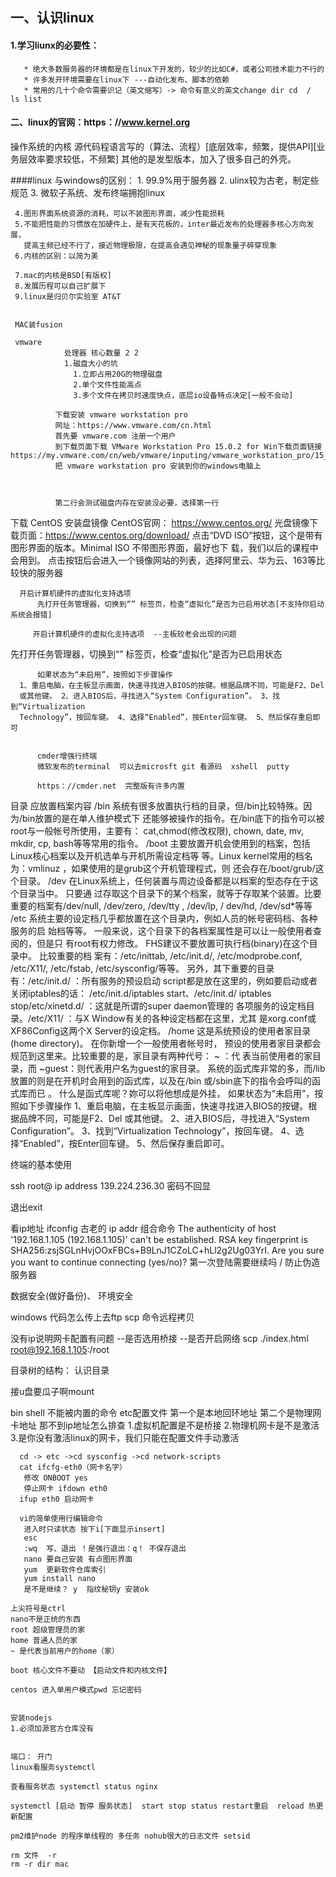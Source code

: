 ##  一、认识linux
 #### 1.学习liunx的必要性： 
       * 绝大多数服务器的环境都是在linux下开发的，较少的比如C#，或者公司技术能力不行的
       * 许多发开环境需要在linux下 ---自动化发布、脚本的依赖   
       * 常用的几十个命令需要识记（英文缩写）-> 命令有意义的英文change dir cd  /  ls list
 
 #### 二、linux的官网：https：//www.kernel.org 
 操作系统的内核   源代码程语言写的（算法、流程）[底层效率，频繁，提供API][业务层效率要求较低，不频繁]
      其他的是发型版本，加入了很多自己的外壳。
 
 ####linux 与windows的区别：
     1.  99.9%用于服务器
     2.  ulinx较为古老，制定些规范
     3. 微软子系统、发布终端拥抱linux
     
     4.图形界面系统资源的消耗，可以不装图形界面，减少性能损耗
     5.不能把性能的习惯放在加硬件上，是有天花板的，inter最近发布的处理器多核心方向发展，
       提高主频已经不行了，接近物理极限，在提高会遇见神秘的现象量子碎穿现象
     6.内核的区别：以简为美
     
     7.mac的内核是BSD[有版权]
     8.发展历程可以自己扩展下
     9.linux是归贝尔实验室 AT&T
     
     
     MAC装fusion
     
     vmware
                处理器 核心数量 2 2  
                1.磁盘大小的坑
                  1.立即占用20G的物理磁盘
                  2.单个文件性能高点
                  3.多个文件在拷贝时速度快点，底层io设备特点决定[一般不会动]
                
              下载安装 vmware workstation pro
              ⽹址：https://www.vmware.com/cn.html
              ⾸先要 vmware.com 注册⼀个⽤户
              到下载⻚⾯下载 VMware Workstation Pro 15.0.2 for Win下载⻚⾯链接https://my.vmware.com/cn/web/vmware/inputing/vmware_workstation_pro/15_0
              把 vmware workstation pro 安装到你的windows电脑上
              
              
              
              第二行会测试磁盘内存在安装没必要，选择第一行
              
   下载 CentOS 安装盘镜像
      CentOS官⽹： https://www.centos.org/
      光盘镜像下载⻚⾯：https://www.centos.org/download/
      点击“DVD ISO”按钮，这个是带有图形界⾯的版本。Minimal ISO 不带图形界⾯，最好也下
      载，我们以后的课程中会⽤到。
      点击按钮后会进⼊⼀个镜像⽹站的列表，选择阿⾥云、华为云、163等⽐较快的服务器
      
      开启计算机硬件的虚拟化⽀持选项
          先打开任务管理器，切换到“” 标签⻚，检查“虚拟化”是否为已启⽤状态[不支持你启动系统会报错]
          
         开启计算机硬件的虚拟化⽀持选项  --主板较老会出现的问题
先打开任务管理器，切换到“” 标签⻚，检查“虚拟化”是否为已启⽤状态 
          
          如果状态为“未启⽤”，按照如下步骤操作
      1、重启电脑，在主板显示画⾯，快速寻找进⼊BIOS的按键。根据品牌不同，可能是F2、Del
      或其他键。 2、进⼊BIOS后，寻找进⼊“System Configuration”。 3、找到“Virtualization
      Technology”，按回⻋键。 4、选择“Enabled”，按Enter回⻋键。 5、然后保存重启即可
          
          
          cmder增强行终端
          微软发布的terminal  可以去microsft git 看源码  xshell  putty
          
          https：//cmder.net  完整版有许多内置
          
⽬录 应放置档案内容
/bin
系统有很多放置执⾏档的⽬录，但/bin⽐较特殊。因为/bin放置的是在单⼈维护模式下
还能够被操作的指令。在/bin底下的指令可以被root与⼀般帐号所使⽤，主要有：
cat,chmod(修改权限), chown, date, mv, mkdir, cp, bash等等常⽤的指令。
/boot
主要放置开机会使⽤到的档案，包括Linux核⼼档案以及开机选单与开机所需设定档等
等。Linux kernel常⽤的档名为：vmlinuz ，如果使⽤的是grub这个开机管理程式，则
还会存在/boot/grub/这个⽬录。
/dev
在Linux系统上，任何装置与周边设备都是以档案的型态存在于这个⽬录当中。 只要通
过存取这个⽬录下的某个档案，就等于存取某个装置。⽐要重要的档案有/dev/null,
/dev/zero, /dev/tty , /dev/lp, / dev/hd, /dev/sd*等等
/etc
系统主要的设定档⼏乎都放置在这个⽬录内，例如⼈员的帐号密码档、各种服务的启
始档等等。 ⼀般来说，这个⽬录下的各档案属性是可以让⼀般使⽤者查阅的，但是只
有root有权⼒修改。 FHS建议不要放置可执⾏档(binary)在这个⽬录中。 ⽐较重要的档
案有：/etc/inittab, /etc/init.d/, /etc/modprobe.conf, /etc/X11/, /etc/fstab,
/etc/sysconfig/等等。 另外，其下重要的⽬录有：/etc/init.d/ ：所有服务的预设启动
script都是放在这⾥的，例如要启动或者关闭iptables的话： /etc/init.d/iptables
start、/etc/init.d/ iptables stop/etc/xinetd.d/ ：这就是所谓的super daemon管理的
各项服务的设定档⽬录。/etc/X11/ ：与X Window有关的各种设定档都在这⾥，尤其
是xorg.conf或XF86Config这两个X Server的设定档。
/home
这是系统预设的使⽤者家⽬录(home directory)。 在你新增⼀个⼀般使⽤者帐号时，
预设的使⽤者家⽬录都会规范到这⾥来。⽐较重要的是，家⽬录有两种代号： ~ ：代
表当前使⽤者的家⽬录，⽽ ~guest：则代表⽤户名为guest的家⽬录。
系统的函式库⾮常的多，⽽/lib放置的则是在开机时会⽤到的函式库，以及在/bin
或/sbin底下的指令会呼叫的函式库⽽已 。 什么是函式库呢？妳可以将他想成是外挂，
如果状态为“未启⽤”，按照如下步骤操作
1、重启电脑，在主板显示画⾯，快速寻找进⼊BIOS的按键。根据品牌不同，可能是F2、Del
或其他键。 2、进⼊BIOS后，寻找进⼊“System Configuration”。 3、找到“Virtualization
Technology”，按回⻋键。 4、选择“Enabled”，按Enter回⻋键。 5、然后保存重启即可。


终端的基本使用

ssh root@ ip address 139.224.236.30  密码不回显

退出exit

看ip地址 ifconfig 古老的
ip addr 组合命令
The authenticity of host '192.168.1.105 (192.168.1.105)' can't be established.
RSA key fingerprint is SHA256:zsjSGLnHvjOOxFBCs+B9LnJ1CZoLC+hLl2g2Ug03YrI. 
Are you sure you want to continue connecting (yes/no)?  第一次登陆需要继续吗 / 防止伪造服务器


数据安全(做好备份)、  环境安全  

windows 代码怎么传上去ftp
scp 命令远程拷贝

没有ip说明网卡配置有问题 --是否选用桥接  --是否开启网络
scp ./index.html root@192.168.1.105:/root

目录树的结构：
认识目录

接u盘要瓜子啊mount

bin shell 不能被内置的命令
etc配置文件
第一个是本地回环地址  第二个是物理网卡地址 那不到ip地址怎么排查
1.虚拟机配置是不是桥接
2.物理机网卡是不是激活
3.是你没有激活linux的网卡，我们只能在配置文件手动激活
      
      cd -> etc ->cd sysconfig ->cd network-scripts
      cat ifcfg-eth0（网卡名字）
       修改 ONBOOT yes
       停止网卡 ifdown eth0
      ifup eth0 启动网卡
      
      vi的简单使用行编辑命令
       进入时只读状态 按下i[下面显示insert]
       esc
       :wq  写、退出 ！是强行退出：q！ 不保存退出
       nano 要自己安装 有点图形界面
       yum  更新软件仓库索引  
       yum install nano
       是不是继续？ y  指纹秘钥y 安装ok
    
    上尖符号是ctrl
    nano不是正统的东西
    root 超级管理员的家
    home 普通人员的家
    ~ 是代表当前用户的home（家）
    
    boot 核心文件不要动 【启动文件和内核文件】
    
    centos 进入单用户模式pwd 忘记密码

    
    安装nodejs
    1.必须加源官方仓库没有
    
    
    端口： 开门 
    linux看服务systemctl
    
    查看服务状态 systemctl status nginx
    
    systemctl [启动 暂停 服务状态]  start stop status restart重启  reload 热更新配置
    
    pm2维护node 的程序单线程的 多任务 nohub很大的日志文件 setsid 
    
    rm 文件  -r
    rm -r dir mac
